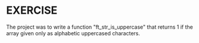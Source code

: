 # EXERCISE

The project was to write a function "ft_str_is_uppercase" that returns 1 if the array given only as alphabetic uppercased characters.